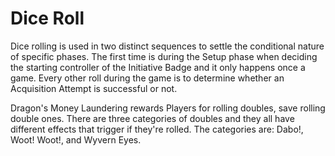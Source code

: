 # Dice Roll

Dice rolling is used in two distinct sequences to settle the conditional nature of specific phases. The first time is during the Setup phase when deciding the starting controller of the Initiative Badge and it only happens once a game. Every other roll during the game is to determine whether an Acquisition Attempt is successful or not.

Dragon's Money Laundering rewards Players for rolling doubles, save rolling double ones. There are three categories of doubles and they all have different effects that trigger if they're rolled. The categories are: Dabo!, Woot! Woot!, and Wyvern Eyes.
